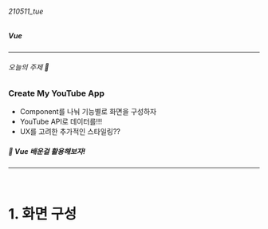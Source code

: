 ###### 210511_tue

##### Vue

<hr>




###### 오늘의 주제 :vertical_traffic_light:

### Create My YouTube App

- Component를 나눠 기능별로 화면을 구성하자
- YouTube API로 데이터를!!!
- UX를 고려한 추가적인 스타일링??

##### :car: Vue 배운걸 활용해보자!

<hr>



<br>

# 1. 화면 구성